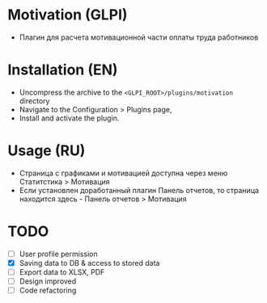 # Motivation (GLPI)
 * Плагин для расчета мотивационной части оплаты труда работников

# Installation (EN)
 * Uncompress the archive to the `<GLPI_ROOT>/plugins/motivation` directory
 * Navigate to the Configuration > Plugins page,
 * Install and activate the plugin.

# Usage (RU)
 * Страница с графиками и мотивацией доступна через меню Статитстика > Мотивация
 * Если установлен доработанный плагин Панель отчетов, то страница находится здесь - Панель отчетов > Мотивация

# TODO
* [ ] User profile permission
* [x] Saving data to DB & access to stored data
* [ ] Export data to XLSX, PDF
* [ ] Design improved
* [ ] Code refactoring